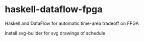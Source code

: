 # haskell-dataflow-fpga
Haskell and DataFlow for automatic time-area tradeoff on FPGA

Install svg-builder for svg drawings of schedule

